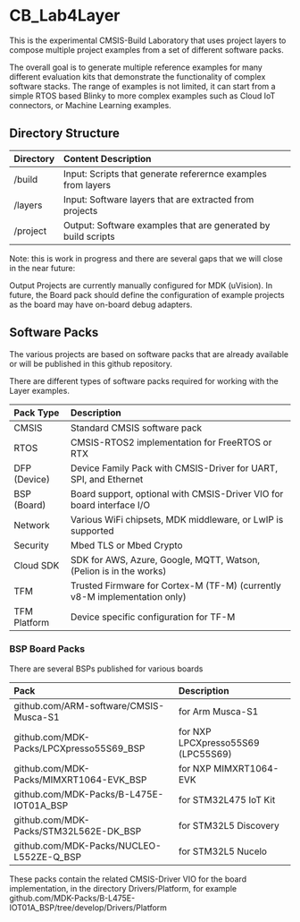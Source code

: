 # CB_Lab4Layer

This is the experimental CMSIS-Build Laboratory that uses project layers to compose multiple project examples from a set of different software packs.  

The overall goal is to generate multiple reference examples for many different evaluation kits that demonstrate the functionality of complex software stacks.  The range of examples is not limited, it can start from a simple RTOS based Blinky to more complex examples such as Cloud IoT connectors, or Machine Learning examples.

## Directory Structure

Directory  | Content Description
:----------|:----------------
/build     | Input: Scripts that generate referernce examples from layers
/layers    | Input: Software layers that are extracted from projects
/project   | Output: Software examples that are generated by build scripts

Note: this is work in progress and there are several gaps that we will close in the near future:

Output Projects are currently manually configured for MDK (uVision).  In future, the Board pack should define the configuration of example projects as the board may have on-board debug adapters.


## Software Packs

The various projects are based on software packs that are already available or will be published in this github repository.

There are different types of software packs required for working with the Layer examples.

Pack Type    | Description
:------------|:----------------
CMSIS        | Standard CMSIS software pack
RTOS         | CMSIS-RTOS2 implementation for FreeRTOS or RTX
DFP (Device) | Device Family Pack with CMSIS-Driver for UART, SPI, and Ethernet
BSP (Board)  | Board support, optional with CMSIS-Driver VIO for board interface I/O
Network      | Various WiFi chipsets, MDK middleware, or LwIP is supported
Security     | Mbed TLS or Mbed Crypto
Cloud SDK    | SDK for AWS, Azure, Google, MQTT, Watson, (Pelion is in the works)
TFM          | Trusted Firmware for Cortex-M (TF-M) (currently v8-M implementation only)
TFM Platform | Device specific configuration for TF-M

### BSP Board Packs

There are several BSPs published for various boards

Pack                                             | Description
:------------------------------------------------|:----------------
github.com/ARM-software/CMSIS-Musca-S1           | for Arm Musca-S1
github.com/MDK-Packs/LPCXpresso55S69_BSP         | for NXP LPCXpresso55S69 (LPC55S69)
github.com/MDK-Packs/MIMXRT1064-EVK_BSP          | for NXP MIMXRT1064-EVK
github.com/MDK-Packs/B-L475E-IOT01A_BSP          | for STM32L475 IoT Kit
github.com/MDK-Packs/STM32L562E-DK_BSP           | for STM32L5 Discovery
github.com/MDK-Packs/NUCLEO-L552ZE-Q_BSP         | for STM32L5 Nucelo

These packs contain the related CMSIS-Driver VIO for the board implementation, in the directory Drivers/Platform, 
for example github.com/MDK-Packs/B-L475E-IOT01A_BSP/tree/develop/Drivers/Platform 



